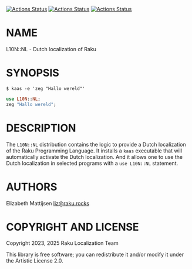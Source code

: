 [![Actions Status](https://github.com/Raku/L10N/actions/workflows/linux.yml/badge.svg)](https://github.com/Raku/L10N/actions) [![Actions Status](https://github.com/Raku/L10N/actions/workflows/macos.yml/badge.svg)](https://github.com/Raku/L10N/actions) [![Actions Status](https://github.com/Raku/L10N/actions/workflows/windows.yml/badge.svg)](https://github.com/Raku/L10N/actions)

NAME
====

L10N::NL - Dutch localization of Raku

SYNOPSIS
========

    $ kaas -e 'zeg "Hallo wereld"'

```raku
use L10N::NL;
zeg "Hallo wereld";
```

DESCRIPTION
===========

The `L10N::NL` distribution contains the logic to provide a Dutch localization of the Raku Programming Language. It installs a `kaas` executable that will automatically activate the Dutch localization. And it allows one to use the Dutch localization in selected programs with a `use L10N::NL` statement.

AUTHORS
=======

Elizabeth Mattijsen <liz@raku.rocks>

COPYRIGHT AND LICENSE
=====================

Copyright 2023, 2025 Raku Localization Team

This library is free software; you can redistribute it and/or modify it under the Artistic License 2.0.

